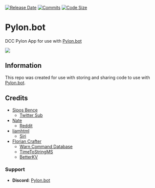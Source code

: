 [![Release Date](https://img.shields.io/github/release-date/New-Horizon-Network/Pylon-Bot)](https://github.com/New-Horizon-Network/Pylon-Bot/releases)
[![Commits](https://img.shields.io/github/last-commit/New-Horizon-Network/Pylon-Bot/main)](https://github.com/New-Horizon-Network/Pylon-Bot)
[![Code Size](https://img.shields.io/github/languages/code-size/New-Horizon-Network/Pylon-Bot)](https://github.com/New-Horizon-Network/Pylon-Bot)

# Pylon.bot
DCC Pylon App for use with [Pylon.bot](https://Pylon.bot)

![](https://raw.githubusercontent.com/New-Horizon-Network/Pylon-Bot/master/images/Screenshot_2020-11-01_02-25-13.png)

## Information


This repo was created for use with storing and sharing code to use with [Pylon.bot](https://Pylon.bot).


## Credits

 - [Sipos Bence ](https://github.com/Sickae/)
    - [Twitter Sub](https://github.com/Sickae/pylon-twitter-sub)
 - [Nate](https://github.com/kai-low256/)
    - [Reddit](https://discord.com/channels/530557949098065930/695065184615792710/797328463961915394)
 - [liamhtml](https://github.com/liamhtml)
    - [Siri](https://discord.com/channels/530557949098065930/695065184615792710/813451541616001075)
 - [Florian Crafter](https://github.com/FlorianStrobl)
     - [Warn Command Database](https://github.com/FlorianStrobl/Discord-Pylon-Bot/blob/master/Scripts/Functions/WarnCommandWDatabase.ts)
     - [TimeToStringMS](https://github.com/FlorianStrobl/Discord-Pylon-Bot/blob/master/Scripts/Functions/TimeStringToMS.ts)
     - [BetterKV](https://github.com/FlorianStrobl/Discord-Pylon-Bot/blob/master/Scripts/BetterKV/betterKV.ts)

### Support

 - **Discord**: [Pylon.bot](https://discord.gg/hC6Bbtj)